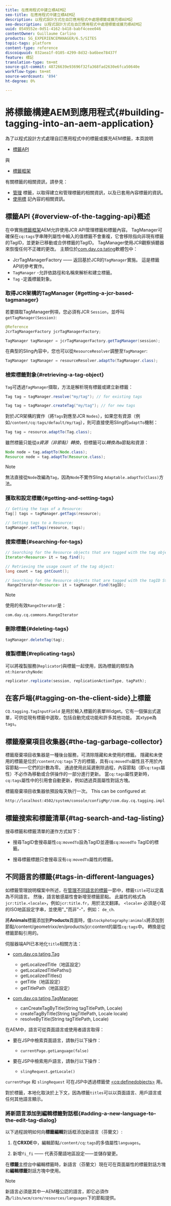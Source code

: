 ```yaml
---
title: 在應用程式中建立標AEM記
seo-title: 在應用程式中建立標AEM記
description: 以程式設計方式在自訂應用程式中處理標籤或擴充標AEM記
seo-description: 以程式設計方式在自訂應用程式中處理標籤或擴充標AEM記
uuid: 0549552e-0d51-4162-b418-babf4ceee046
contentOwner: Guillaume Carlino
products: SG_EXPERIENCEMANAGER/6.5/SITES
topic-tags: platform
content-type: reference
discoiquuid: 032aea1f-0105-4299-8d32-ba6bee78437f
feature: 標記
translation-type: tm+mt
source-git-commit: 48726639e93696f32fa368fad2630e6fca50640e
workflow-type: tm+mt
source-wordcount: '894'
ht-degree: 0%

---
```



# 將標籤構建AEM到應用程式{#building-tagging-into-an-aem-application}

為了以程式設計方式處理自訂應用程式中的標籤或擴充AEM標籤，本頁說明

* [標籤API](https://helpx.adobe.com/experience-manager/6-5/sites/developing/using/reference-materials/javadoc/com/day/cq/tagging/package-summary.html)

與

* [標籤框架](/help/sites-developing/framework.md)

有關標籤的相關資訊，請參見：

* [管理](/help/sites-administering/tags.md) 標籤，以取得建立和管理標籤的相關資訊，以及已套用內容標籤的資訊。
* [使用標](/help/sites-authoring/tags.md) 記內容的相關資訊。

## 標籤API {#overview-of-the-tagging-api}概述

在中實施[標籤框架](/help/sites-developing/framework.md)AEM允許使用JCR API管理標籤和標籤內容。 TagManager可確保在`cq:tags`字串陣列屬性中輸入的值標籤不會重複，它會移除指向非現有標籤的TagID，並更新已移動或合併標籤的TagID。 TagManager使用JCR觀察偵聽器來恢復任何不正確的更改。 主類位於[com.day.cq.tating](https://helpx.adobe.com/experience-manager/6-5/sites/developing/using/reference-materials/javadoc/index.html?com/day/cq/tagging/package-summary.html)軟體包中：

* JcrTagManagerFactory —— 返回基於JCR的`TagManager`實施。 這是標籤API的參考實作。
* `TagManager` -允許依路徑和名稱來解析和建立標籤。
* `Tag` -定義標籤對象。

### 取得JCR架構的TagManager {#getting-a-jcr-based-tagmanager}

若要擷取TagManager例項，您必須有JCR `Session`，並呼叫`getTagManager(Session)`:

```java
@Reference
JcrTagManagerFactory jcrTagManagerFactory;

TagManager tagManager = jcrTagManagerFactory.getTagManager(session);
```

在典型的Sling內容中，您也可以從`ResourceResolver`調整至`TagManager`:

```java
TagManager tagManager = resourceResolver.adaptTo(TagManager.class);
```

### 檢索標籤對象{#retrieving-a-tag-object}

`Tag`可透過`TagManager`擷取，方法是解析現有標籤或建立新標籤：

```java
Tag tag = tagManager.resolve("my/tag"); // for existing tags

Tag tag = tagManager.createTag("my/tag"); // for new tags
```

對於JCR架構的實作（將`Tags`對應至JCR `Nodes`），如果您有資源（例如`/content/cq:tags/default/my/tag`），則可直接使用Sling的`adaptTo`機制：

```java
Tag tag = resource.adaptTo(Tag.class);
```

雖然標籤只能從*a資源（非節點）轉換*，但標籤可以*轉換為*a節點和資源：

```java
Node node = tag.adaptTo(Node.class);
Resource node = tag.adaptTo(Resource.class);
```

>[!NOTE]
>
>無法直接從`Node`改編為`Tag`，因為`Node`不實作Sling `Adaptable.adaptTo(Class)`方法。

### 獲取和設定標籤{#getting-and-setting-tags}

```java
// Getting the tags of a Resource:
Tag[] tags = tagManager.getTags(resource);

// Setting tags to a Resource:
tagManager.setTags(resource, tags);
```

### 搜索標籤{#searching-for-tags}

```java
// Searching for the Resource objects that are tagged with the tag object:
Iterator<Resource> it = tag.find();

// Retrieving the usage count of the tag object:
long count = tag.getCount();

// Searching for the Resource objects that are tagged with the tagID String:
 RangeIterator<Resource> it = tagManager.find(tagID);
```

>[!NOTE]
>
>使用的有效`RangeIterator`是：
>
>`com.day.cq.commons.RangeIterator`

### 刪除標籤{#deleting-tags}

```java
tagManager.deleteTag(tag);
```

### 複製標籤{#replicating-tags}

可以將複製服務(`Replicator`)與標籤一起使用，因為標籤的類型為`nt:hierarchyNode`:

```java
replicator.replicate(session, replicationActionType, tagPath);
```

## 在客戶端{#tagging-on-the-client-side}上標籤

`CQ.tagging.TagInputField` 是用於輸入標籤的表單Widget。它有一個彈出式選單，可供從現有標籤中選取，包括自動完成功能和許多其他功能。 其xtype為`tags`。

## 標籤廢棄項目收集器{#the-tag-garbage-collector}

標籤廢棄項目收集器是一種後台服務，可清除隱藏和未使用的標籤。 隱藏和未使用的標籤是位於`/content/cq:tags`下方的標籤，具有`cq:movedTo`屬性且不用於內容節點——它們的計數為零。 通過使用此延遲刪除過程，內容節點（即`cq:tags`屬性）不必作為移動或合併操作的一部分進行更新。 當`cq:tags`屬性更新時，`cq:tags`屬性中的引用會自動更新，例如透過頁面屬性對話方塊。

標籤廢棄項目收集器依預設每天執行一次。 This can be configured at:

```xml
http://localhost:4502/system/console/configMgr/com.day.cq.tagging.impl.TagGarbageCollector
```

## 標籤搜索和標籤清單{#tag-search-and-tag-listing}

搜尋標籤和標籤清單的運作方式如下：

* 搜尋TagID會搜尋屬性`cq:movedTo`設為TagID並遵循`cq:movedTo` TagID的標籤。

* 搜尋標籤標題只會搜尋沒有`cq:movedTo`屬性的標籤。

## 不同語言的標籤{#tags-in-different-languages}

如標籤管理說明檔案中所述，在[管理不同語言的標籤](/help/sites-administering/tags.md#managing-tags-in-different-languages)一節中，標籤`title`可以定義為不同語言。 然後，語言敏感屬性會新增至標籤節點。 此屬性的格式為`jcr:title.<locale>`，例如`jcr:title.fr`，用於法文翻譯。 `<locale>` 必須是小寫的ISO地區設定字串，並使用&quot;_&quot;而非&quot;-&quot;，例如： `de_ch`.

將&#x200B;**Animals**&#x200B;標籤添加到&#x200B;**Products**&#x200B;頁面時，值`stockphotography:animals`將添加到節點/content/geometrixx/en/products/jcr:content的屬性`cq:tags`中。 轉換是從標籤節點引用的。

伺服器端API已本地化`title`相關方法：

* [com.day.cq.tating.Tag](https://helpx.adobe.com/experience-manager/6-5/sites/developing/using/reference-materials/javadoc/index.html?com/day/cq/tagging/Tag.html)

   * getLocalizedTitle（地區設定）
   * getLocalizedTitlePaths()
   * getLocalizedTitles()
   * getTitle（地區設定）
   * getTitlePath（地區設定）

* [com.day.cq.tating.TagManager](https://helpx.adobe.com/experience-manager/6-5/sites/developing/using/reference-materials/javadoc/index.html?com/day/cq/tagging/TagManager.html)

   * canCreateTagByTitle(String tagTitlePath, Locale)
   * createTagByTitle(String tagTitlePath, Locale locale)
   * resolveByTitle(String tagTitlePath, Locale)

在AEM中，語言可從頁面語言或使用者語言取得：

* 要在JSP中檢索頁面語言，請執行以下操作：

   * `currentPage.getLanguage(false)`

* 要在JSP中檢索用戶語言，請執行以下操作：

   * `slingRequest.getLocale()`

`currentPage` 和 `slingRequest` 可在JSP中透過標籤使 [&lt;cq:definedobjects>](/help/sites-developing/taglib.md) 用。

對於標籤，本地化取決於上下文，因為標籤`titles`可以以頁面語言、用戶語言或任何其他語言顯示。

### 將新語言添加到編輯標籤對話框{#adding-a-new-language-to-the-edit-tag-dialog}

以下過程說明如何向&#x200B;**標籤編輯**&#x200B;對話框添加新語言（芬蘭文）:

1. 在&#x200B;**CRXDE**&#x200B;中，編輯節點`/content/cq:tags`的多值屬性`languages`。

1. 新增`fi_fi` —— 代表芬蘭語地區設定——並儲存變更。

在&#x200B;**標籤**&#x200B;主控台中編輯標籤時，新語言（芬蘭文）現在可在頁面屬性的標籤對話方塊和&#x200B;**編輯標籤**&#x200B;對話方塊中使用。

>[!NOTE]
>
>新語言必須是其中一AEM種公認的語言，即它必須作為`/libs/wcm/core/resources/languages`下的節點提供。

